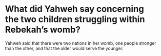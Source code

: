# What did Yahweh say concerning the two children struggling within Rebekah’s womb?

Yahweh said that there were two nations in her womb, one people stronger than the other, and that the older would serve the younger.
